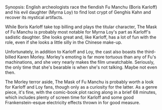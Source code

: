 Synopsis: English archeologists race the fiendish Fu Manchu (Boris Karloff) and his evil daughter (Myrna Loy) to find lost crypt of Genghis Kahn and recover its mystical artifacts.

While Boris Karloff take top billing and plays the titular character, The Mask of Fu Manchu is probably most notable for Myrna Loy's part as Karloff's sadistic daughter. She looks great and, like Karloff,  has a lot of fun with the role, even if she looks a little silly in the Chinese make-up.

Unfortunately, in addition to Karloff and Loy, the cast also boasts the third-billed Karen Morley. Morley's emoting is far more tortuous than any of Fu's machinations, and she very nearly makes the film unwatchable. Seriously, the only time that she's bearable is when she's not talking. Maybe not even then.

The Morley terror aside, The Mask of Fu Manchu is probably worth a look for Karloff and Loy fans, though only as a curiosity for the latter. As a genre piece, it's fine, with the comic-book plot racing along in a brief 68 minutes, which includes plenty of screen time for Karloff and some good Frankenstein-esque electricity effects thrown in for good measure.
